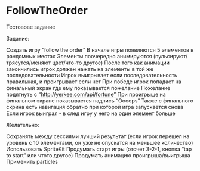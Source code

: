 # FollowTheOrder

Тестовове задание 

Задание:

Создать игру “follow the order”
В начале игры появляются 5 элементов в рандомных местах
Элементы поочередно анимируются (пульсируют/трясутся/меняют цвет/что-то другое)
После того как анимации закончились игрок должен нажать на элементы в той же последовательности
Игрок выигрывает если последовательность правильная, и проигрывает если нет
При победе игрок попадает на финальный экран где ему показывается пожелание
Пожелание подятнуть с “http://yerkee.com/api/fortune”
При проигрыше на финальном экране показывается надпись “Oooops”
Также с финального скрина есть навигация обратно при которой игра запускается снова
Если игрок выиграл - в след игру у него на один элемент больше

Желательно:

Сохранять между сессиями лучший результат (если игрок перешел на уровень с 10 элементами, он уже не опускатся на меньшее количество)
Использовать SpriteKit
Продумать старт игры (отсчет 3-2-1, кнопка “tap to start” или чтото другое)
Продумать анимацию проигрыша/выигрыша
Применить particles
